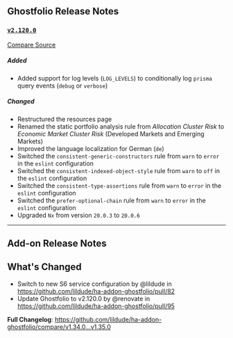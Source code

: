 ## Ghostfolio Release Notes

### [`v2.120.0`](https://redirect.github.com/ghostfolio/ghostfolio/blob/HEAD/CHANGELOG.md#21200---2024-10-30)

[Compare Source](https://redirect.github.com/ghostfolio/ghostfolio/compare/2.119.0...2.120.0)

##### Added

-   Added support for log levels (`LOG_LEVELS`) to conditionally log `prisma` query events (`debug` or `verbose`)

##### Changed

-   Restructured the resources page
-   Renamed the static portfolio analysis rule from *Allocation Cluster Risk* to *Economic Market Cluster Risk* (Developed Markets and Emerging Markets)
-   Improved the language localization for German (`de`)
-   Switched the `consistent-generic-constructors` rule from `warn` to `error` in the `eslint` configuration
-   Switched the `consistent-indexed-object-style` rule from `warn` to `off` in the `eslint` configuration
-   Switched the `consistent-type-assertions` rule from `warn` to `error` in the `eslint` configuration
-   Switched the `prefer-optional-chain` rule from `warn` to `error` in the `eslint` configuration
-   Upgraded `Nx` from version `20.0.3` to `20.0.6`

---

## Add-on Release Notes




## What's Changed
* Switch to new S6 service configuration by @lildude in https://github.com/lildude/ha-addon-ghostfolio/pull/82
* Update Ghostfolio to v2.120.0 by @renovate in https://github.com/lildude/ha-addon-ghostfolio/pull/95


**Full Changelog**: https://github.com/lildude/ha-addon-ghostfolio/compare/v1.34.0...v1.35.0
